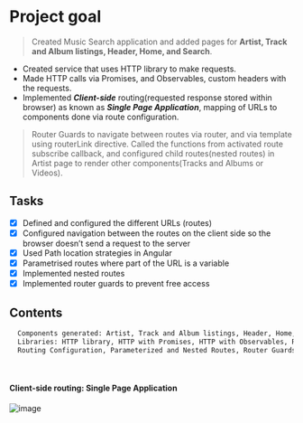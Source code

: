 # Project goal

> Created Music Search application and added pages for <b> Artist, Track and Album listings, Header, Home, and Search</b>.
  * Created service that uses HTTP library to make requests.
  * Made HTTP calls via Promises, and Observables, custom headers with the requests.
  * Implemented ***Client-side*** routing(requested response stored within browser) as known as ***Single Page Application***, mapping of URLs to components done via route configuration. 

> Router Guards to navigate between routes via router, and via template using routerLink directive.
> Called the functions from activated route subscribe callback, and configured child routes(nested routes) in Artist page to render other components(Tracks and Albums or Videos).

  ## Tasks

- [x] Defined and configured the different URLs (routes) 
- [x] Configured navigation between the routes on the client side so the browser doesn’t send a request to the server
- [x] Used Path location strategies in Angular
- [x] Parametrised routes where part of the URL is a variable
- [x] Implemented nested routes
- [x] Implemented router guards to prevent free access

## Contents 
```md
  Components generated: Artist, Track and Album listings, Header, Home, and Search
  Libraries: HTTP library, HTTP with Promises, HTTP with Observables, Reactive Extensions for JavaScript(RxJS - implementation of Observables for JavaScript)
  Routing Configuration, Parameterized and Nested Routes, Router Guards
```
<br>

#### Client-side routing: Single Page Application

![image](https://github.com/user-attachments/assets/7fd8b9e2-e27d-4416-84e6-a99bb0a918e8)

